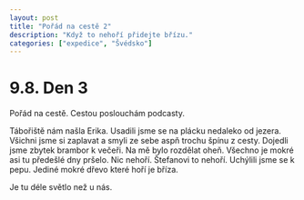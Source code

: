 ```yaml
---
layout: post
title: "Pořád na cestě 2"
description: "Když to nehoří přidejte břízu."
categories: ["expedice", "Švédsko"]
---
```


# 9.8. Den 3

Pořád na cestě. Cestou poslouchám podcasty. 

Tábořiště nám našla Erika. Usadili jsme se na plácku nedaleko od jezera. Všichni jsme si zaplavat a smyli ze sebe aspň trochu špínu z cesty. 
Dojedli jsme zbytek brambor k večeři. Na mě bylo rozdělat oheň. Všechno je mokré asi tu předešlé dny pršelo. Nic nehoří. Štefanovi to nehoří. Uchýlili jsme se k pepu. Jediné mokré dřevo které hoří je bříza.

Je tu déle světlo než u nás.